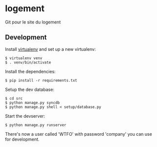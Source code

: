 logement
========

Git pour le site du logement

Development
-----------

Install [virtualenv](https://virtualenv.pypa.io/en/latest/virtualenv.html) and set up a new virtualenv:

    $ virtualenv venv
    $ . venv/bin/activate

Install the dependencies:

    $ pip install -r requirements.txt

Setup the dev database:

    $ cd src
    $ python manage.py syncdb
    $ python manage.py shell < setup/database.py

Start the devserver:

    $ python manage.py runserver

There's now a user called 'WTFO' with password 'company' you can use for development.
